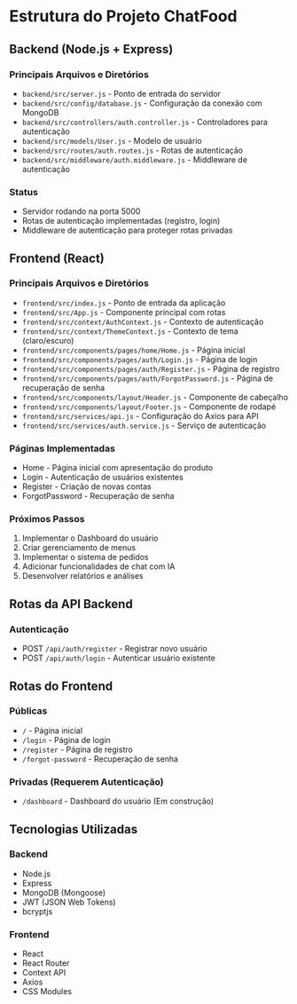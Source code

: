 # Estrutura do Projeto ChatFood

## Backend (Node.js + Express)

### Principais Arquivos e Diretórios
- `backend/src/server.js` - Ponto de entrada do servidor
- `backend/src/config/database.js` - Configuração da conexão com MongoDB
- `backend/src/controllers/auth.controller.js` - Controladores para autenticação
- `backend/src/models/User.js` - Modelo de usuário
- `backend/src/routes/auth.routes.js` - Rotas de autenticação
- `backend/src/middleware/auth.middleware.js` - Middleware de autenticação

### Status
- Servidor rodando na porta 5000
- Rotas de autenticação implementadas (registro, login)
- Middleware de autenticação para proteger rotas privadas

## Frontend (React)

### Principais Arquivos e Diretórios
- `frontend/src/index.js` - Ponto de entrada da aplicação
- `frontend/src/App.js` - Componente principal com rotas
- `frontend/src/context/AuthContext.js` - Contexto de autenticação
- `frontend/src/context/ThemeContext.js` - Contexto de tema (claro/escuro)
- `frontend/src/components/pages/home/Home.js` - Página inicial
- `frontend/src/components/pages/auth/Login.js` - Página de login
- `frontend/src/components/pages/auth/Register.js` - Página de registro
- `frontend/src/components/pages/auth/ForgotPassword.js` - Página de recuperação de senha
- `frontend/src/components/layout/Header.js` - Componente de cabeçalho
- `frontend/src/components/layout/Footer.js` - Componente de rodapé
- `frontend/src/services/api.js` - Configuração do Axios para API
- `frontend/src/services/auth.service.js` - Serviço de autenticação

### Páginas Implementadas
- Home - Página inicial com apresentação do produto
- Login - Autenticação de usuários existentes
- Register - Criação de novas contas
- ForgotPassword - Recuperação de senha

### Próximos Passos
1. Implementar o Dashboard do usuário
2. Criar gerenciamento de menus
3. Implementar o sistema de pedidos
4. Adicionar funcionalidades de chat com IA
5. Desenvolver relatórios e análises

## Rotas da API Backend

### Autenticação
- POST `/api/auth/register` - Registrar novo usuário
- POST `/api/auth/login` - Autenticar usuário existente

## Rotas do Frontend

### Públicas
- `/` - Página inicial
- `/login` - Página de login
- `/register` - Página de registro
- `/forgot-password` - Recuperação de senha

### Privadas (Requerem Autenticação)
- `/dashboard` - Dashboard do usuário (Em construção)

## Tecnologias Utilizadas

### Backend
- Node.js
- Express
- MongoDB (Mongoose)
- JWT (JSON Web Tokens)
- bcryptjs

### Frontend
- React
- React Router
- Context API
- Axios
- CSS Modules

